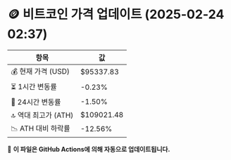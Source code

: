 # 🪙 비트코인 가격 업데이트 (2025-02-24 02:37)

| 항목                | 값 |
|--------------------|----------------|
| 💰 현재 가격 (USD) | $95337.83 |
| ⏳ 1시간 변동률    | -0.23% |
| 📆 24시간 변동률   | -1.50% |
| 🔝 역대 최고가 (ATH) | $109021.48 |
| 📉 ATH 대비 하락률 | -12.56% |

🔄 **이 파일은 GitHub Actions에 의해 자동으로 업데이트됩니다.**
